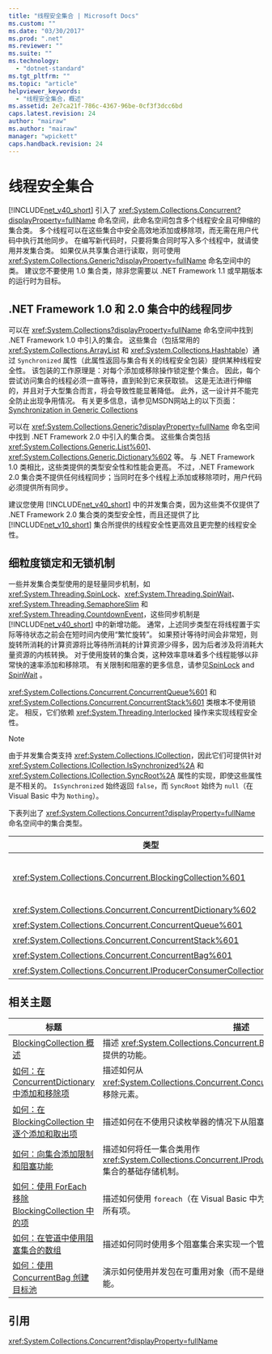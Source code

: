 ```yaml
---
title: "线程安全集合 | Microsoft Docs"
ms.custom: ""
ms.date: "03/30/2017"
ms.prod: ".net"
ms.reviewer: ""
ms.suite: ""
ms.technology: 
  - "dotnet-standard"
ms.tgt_pltfrm: ""
ms.topic: "article"
helpviewer_keywords: 
  - "线程安全集合，概述"
ms.assetid: 2e7ca21f-786c-4367-96be-0cf3f3dcc6bd
caps.latest.revision: 24
author: "mairaw"
ms.author: "mairaw"
manager: "wpickett"
caps.handback.revision: 24
---
```

# 线程安全集合
[!INCLUDE[net_v40_short](../../../../includes/net-v40-short-md.md)] 引入了 <xref:System.Collections.Concurrent?displayProperty=fullName> 命名空间，此命名空间包含多个线程安全且可伸缩的集合类。  多个线程可以在这些集合中安全高效地添加或移除项，而无需在用户代码中执行其他同步。  在编写新代码时，只要将集合同时写入多个线程中，就请使用并发集合类。  如果仅从共享集合进行读取，则可使用 <xref:System.Collections.Generic?displayProperty=fullName> 命名空间中的类。  建议您不要使用 1.0 集合类，除非您需要以 .NET Framework 1.1 或早期版本的运行时为目标。  
  
## .NET Framework 1.0 和 2.0 集合中的线程同步  
 可以在 <xref:System.Collections?displayProperty=fullName> 命名空间中找到 .NET Framework 1.0 中引入的集合。  这些集合（包括常用的 <xref:System.Collections.ArrayList> 和 <xref:System.Collections.Hashtable>）通过 `Synchronized` 属性（此属性返回与集合有关的线程安全包装）提供某种线程安全性。  该包装的工作原理是：对每个添加或移除操作锁定整个集合。  因此，每个尝试访问集合的线程必须一直等待，直到轮到它来获取锁。  这是无法进行伸缩的，并且对于大型集合而言，将会导致性能显著降低。  此外，这一设计并不能完全防止出现争用情况。  有关更多信息，请参见MSDN网站上的以下页面：[Synchronization in Generic Collections](http://go.microsoft.com/fwlink/?LinkID=161130)  
  
 可以在 <xref:System.Collections.Generic?displayProperty=fullName> 命名空间中找到 .NET Framework 2.0 中引入的集合类。  这些集合类包括 <xref:System.Collections.Generic.List%601>、<xref:System.Collections.Generic.Dictionary%602> 等。  与 .NET Framework 1.0 类相比，这些类提供的类型安全性和性能会更高。  不过，.NET Framework 2.0 集合类不提供任何线程同步；当同时在多个线程上添加或移除项时，用户代码必须提供所有同步。  
  
 建议您使用 [!INCLUDE[net_v40_short](../../../../includes/net-v40-short-md.md)] 中的并发集合类，因为这些类不仅提供了 .NET Framework 2.0 集合类的类型安全性，而且还提供了比 [!INCLUDE[net_v10_short](../../../../includes/net-v10-short-md.md)] 集合所提供的线程安全性更高效且更完整的线程安全性。  
  
## 细粒度锁定和无锁机制  
 一些并发集合类型使用的是轻量同步机制，如 <xref:System.Threading.SpinLock>、<xref:System.Threading.SpinWait>、<xref:System.Threading.SemaphoreSlim> 和 <xref:System.Threading.CountdownEvent>，这些同步机制是 [!INCLUDE[net_v40_short](../../../../includes/net-v40-short-md.md)] 中的新增功能。  通常，上述同步类型在将线程置于实际等待状态之前会在短时间内使用“繁忙旋转”。  如果预计等待时间会非常短，则旋转所消耗的计算资源将比等待所消耗的计算资源少得多，因为后者涉及将消耗大量资源的内核转换。  对于使用旋转的集合类，这种效率意味着多个线程能够以非常快的速率添加和移除项。  有关限制和阻塞的更多信息，请参见[SpinLock](../../../../docs/standard/threading/spinlock.md) and [SpinWait](../../../../docs/standard/threading/spinwait.md) 。  
  
 <xref:System.Collections.Concurrent.ConcurrentQueue%601> 和 <xref:System.Collections.Concurrent.ConcurrentStack%601> 类根本不使用锁定。  相反，它们依赖 <xref:System.Threading.Interlocked> 操作来实现线程安全性。  
  
> [!NOTE]
>  由于并发集合类支持 <xref:System.Collections.ICollection>，因此它们可提供针对 <xref:System.Collections.ICollection.IsSynchronized%2A> 和 <xref:System.Collections.ICollection.SyncRoot%2A> 属性的实现，即使这些属性是不相关的。  `IsSynchronized` 始终返回 `false`，而 `SyncRoot` 始终为 `null`（在 Visual Basic 中为 `Nothing`）。  
  
 下表列出了 <xref:System.Collections.Concurrent?displayProperty=fullName> 命名空间中的集合类型。  
  
|类型|描述|  
|--------|--------|  
|<xref:System.Collections.Concurrent.BlockingCollection%601>|提供针对实现 <xref:System.Collections.Concurrent.IProducerConsumerCollection%601> 的任何类型的限制和阻塞功能。  有关详细信息，请参阅[BlockingCollection 概述](../../../../docs/standard/collections/thread-safe/blockingcollection-overview.md)。|  
|<xref:System.Collections.Concurrent.ConcurrentDictionary%602>|键\/值对字典的线程安全实现。|  
|<xref:System.Collections.Concurrent.ConcurrentQueue%601>|FIFO（先进先出）队列的线程安全实现。|  
|<xref:System.Collections.Concurrent.ConcurrentStack%601>|LIFO（后进先出）堆栈的线程安全实现。|  
|<xref:System.Collections.Concurrent.ConcurrentBag%601>|无序的元素集合的线程安全实现。|  
|<xref:System.Collections.Concurrent.IProducerConsumerCollection%601>|类型必须实现以在 `BlockingCollection` 中使用的接口。|  
  
## 相关主题  
  
|标题|描述|  
|--------|--------|  
|[BlockingCollection 概述](../../../../docs/standard/collections/thread-safe/blockingcollection-overview.md)|描述 <xref:System.Collections.Concurrent.BlockingCollection%601> 类型提供的功能。|  
|[如何：在 ConcurrentDictionary 中添加和移除项](../../../../docs/standard/collections/thread-safe/how-to-add-and-remove-items.md)|描述如何从 <xref:System.Collections.Concurrent.ConcurrentDictionary%602> 添加和移除元素。|  
|[如何：在 BlockingCollection 中逐个添加和取出项](../../../../docs/standard/collections/thread-safe/how-to-add-and-take-items.md)|描述如何在不使用只读枚举器的情况下从阻塞集合添加和检索项。|  
|[如何：向集合添加限制和阻塞功能](../../../../docs/standard/collections/thread-safe/how-to-add-bounding-and-blocking.md)|描述如何将任一集合类用作 <xref:System.Collections.Concurrent.IProducerConsumerCollection%601> 集合的基础存储机制。|  
|[如何：使用 ForEach 移除 BlockingCollection 中的项](../../../../docs/standard/collections/thread-safe/how-to-use-foreach-to-remove.md)|描述如何使用 `foreach`（在 Visual Basic 中为 `For Each`）移除阻塞集合中的所有项。|  
|[如何：在管道中使用阻塞集合的数组](../../../../docs/standard/collections/thread-safe/how-to-use-arrays-of-blockingcollections.md)|描述如何同时使用多个阻塞集合来实现一个管道。|  
|[如何：使用 ConcurrentBag 创建目标池](../../../../docs/standard/collections/thread-safe/how-to-create-an-object-pool.md)|演示如何使用并发包在可重用对象（而不是继续创建新对象）的情况下改进性能。|  
  
## 引用  
 <xref:System.Collections.Concurrent?displayProperty=fullName>